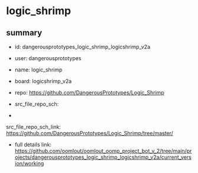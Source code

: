 # logic_shrimp
 
## summary 
* id: dangerousprototypes_logic_shrimp_logicshrimp_v2a
* user: dangerousprototypes
* name: logic_shrimp
* board: logicshrimp_v2a
* repo: https://github.com/DangerousPrototypes/Logic_Shrimp



* src_file_repo_sch: 
*
 src_file_repo_sch_link: https://github.com/DangerousPrototypes/Logic_Shrimp/tree/master/
* full details link: https://github.com/oomlout/oomlout_oomp_project_bot_v_2/tree/main/projects/dangerousprototypes_logic_shrimp_logicshrimp_v2a/current_version/working  






